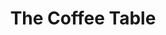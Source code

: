 ---
title: "The Coffee Table"
year: 2022
rating: 1
stars: "★"
liked: false
rewatched: false
permalink: "the-coffee-table"
watched_on: 2025-10-11
---